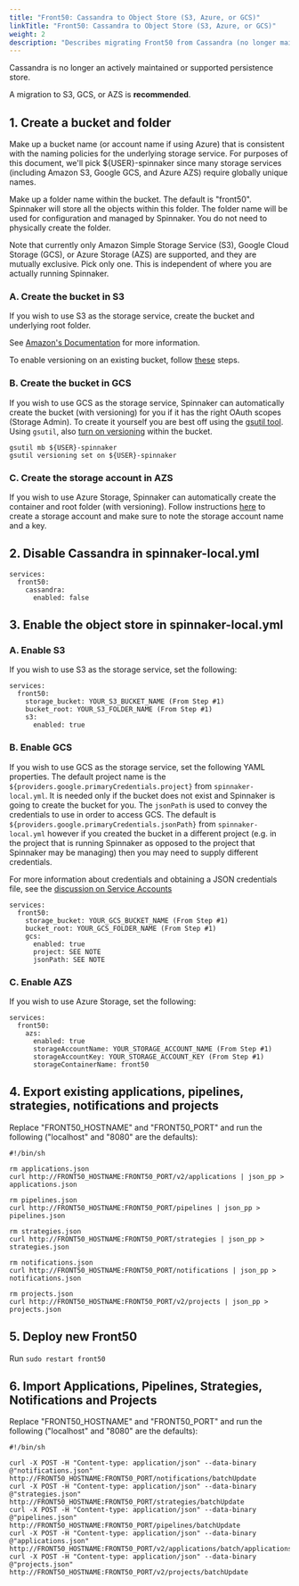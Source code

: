 ```yaml
---
title: "Front50: Cassandra to Object Store (S3, Azure, or GCS)"
linkTitle: "Front50: Cassandra to Object Store (S3, Azure, or GCS)"
weight: 2
description: "Describes migrating Front50 from Cassandra (no longer maintained) to an Object Store."
---
```




Cassandra is no longer an actively maintained or supported persistence store.

A migration to S3, GCS, or AZS is **recommended**.

## 1. Create a bucket and folder

Make up a bucket name (or account name if using Azure) that is consistent with the naming policies for the underlying storage service. For purposes of this document, we'll pick ${USER}-spinnaker since many storage services (including Amazon S3, Google GCS, and Azure AZS) require globally unique names.

Make up a folder name within the bucket. The default is "front50". Spinnaker will store all the objects within this folder. The folder name will be used for configuration and managed by Spinnaker. You do not need to physically create the folder.

Note that currently only Amazon Simple Storage Service (S3), Google Cloud Storage (GCS), or Azure Storage (AZS) are supported, and they are mutually exclusive. Pick only one. This is independent of where you are actually running Spinnaker.

### A. Create the bucket in S3

If you wish to use S3 as the storage service, create the bucket and underlying root folder.

See [Amazon's Documentation](http://docs.aws.amazon.com/AmazonS3/latest/gsg/CreatingABucket.html) for more information.

To enable versioning on an existing bucket, follow [these](http://docs.aws.amazon.com/AmazonS3/latest/UG/enable-bucket-versioning.html) steps.

### B. Create the bucket in GCS

If you wish to use GCS as the storage service, Spinnaker can automatically create the bucket (with versioning) for you if it has the right OAuth scopes (Storage Admin). To create it yourself you are best off using the [gsutil tool](https://cloud.google.com/storage/docs/gsutil). Using `gsutil`, also [turn on versioning](https://cloud.google.com/storage/docs/object-versioning) within the bucket.

```
gsutil mb ${USER}-spinnaker
gsutil versioning set on ${USER}-spinnaker
```

### C. Create the storage account in AZS

If you wish to use Azure Storage, Spinnaker can automatically create the container and root folder (with versioning). Follow instructions [here](https://docs.microsoft.com/azure/storage/storage-create-storage-account#create-a-storage-account) to create a storage account and make sure to note the storage account name and a key.

## 2. Disable Cassandra in spinnaker-local.yml

```
services:
  front50:
    cassandra:
      enabled: false
```

## 3. Enable the object store in spinnaker-local.yml

### A. Enable S3

If you wish to use S3 as the storage service, set the following:

```
services:
  front50:
    storage_bucket: YOUR_S3_BUCKET_NAME (From Step #1)
    bucket_root: YOUR_S3_FOLDER_NAME (From Step #1)
    s3:
      enabled: true
```

### B. Enable GCS

If you wish to use GCS as the storage service, set the following YAML properties.
The default project name is the `${providers.google.primaryCredentials.project}` from `spinnaker-local.yml`. It is needed only if the bucket does not exist and Spinnaker is going to create the bucket for you. The `jsonPath` is used to convey the credentials to use in order to access GCS. The default is `${providers.google.primaryCredentials.jsonPath}` from `spinnaker-local.yml` however if you created the bucket in a different project (e.g. in the project that is running Spinnaker as opposed to the project that Spinnaker may be managing) then you may need to supply different credentials.

For more information about credentials and obtaining a JSON credentials file, see the [discussion on Service Accounts](https://support.google.com/cloud/answer/6158849?hl=en)

```
services:
  front50:
    storage_bucket: YOUR_GCS_BUCKET_NAME (From Step #1)
    bucket_root: YOUR_GCS_FOLDER_NAME (From Step #1)
    gcs:
      enabled: true
      project: SEE NOTE
      jsonPath: SEE NOTE
```

### C. Enable AZS

If you wish to use Azure Storage, set the following:

```
services:
  front50:
    azs:
      enabled: true
      storageAccountName: YOUR_STORAGE_ACCOUNT_NAME (From Step #1)
      storageAccountKey: YOUR_STORAGE_ACCOUNT_KEY (From Step #1)
      storageContainerName: front50
```

## 4. Export existing applications, pipelines, strategies, notifications and projects

Replace "FRONT50_HOSTNAME" and "FRONT50_PORT" and run the following ("localhost" and "8080" are the defaults):

```
#!/bin/sh

rm applications.json
curl http://FRONT50_HOSTNAME:FRONT50_PORT/v2/applications | json_pp > applications.json

rm pipelines.json
curl http://FRONT50_HOSTNAME:FRONT50_PORT/pipelines | json_pp > pipelines.json

rm strategies.json
curl http://FRONT50_HOSTNAME:FRONT50_PORT/strategies | json_pp > strategies.json

rm notifications.json
curl http://FRONT50_HOSTNAME:FRONT50_PORT/notifications | json_pp > notifications.json

rm projects.json
curl http://FRONT50_HOSTNAME:FRONT50_PORT/v2/projects | json_pp > projects.json
```

## 5. Deploy new Front50

Run `sudo restart front50`

## 6. Import Applications, Pipelines, Strategies, Notifications and Projects

Replace "FRONT50_HOSTNAME" and "FRONT50_PORT" and run the following ("localhost" and "8080" are the defaults):

```
#!/bin/sh

curl -X POST -H "Content-type: application/json" --data-binary @"notifications.json" http://FRONT50_HOSTNAME:FRONT50_PORT/notifications/batchUpdate
curl -X POST -H "Content-type: application/json" --data-binary @"strategies.json" http://FRONT50_HOSTNAME:FRONT50_PORT/strategies/batchUpdate
curl -X POST -H "Content-type: application/json" --data-binary @"pipelines.json" http://FRONT50_HOSTNAME:FRONT50_PORT/pipelines/batchUpdate
curl -X POST -H "Content-type: application/json" --data-binary @"applications.json" http://FRONT50_HOSTNAME:FRONT50_PORT/v2/applications/batch/applications
curl -X POST -H "Content-type: application/json" --data-binary @"projects.json" http://FRONT50_HOSTNAME:FRONT50_PORT/v2/projects/batchUpdate
```
